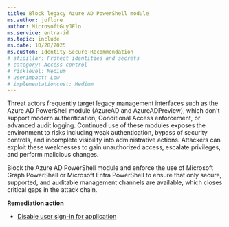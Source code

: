 ```yaml
---
title: Block legacy Azure AD PowerShell module
ms.author: joflore
author: MicrosoftGuyJFlo
ms.service: entra-id
ms.topic: include
ms.date: 10/28/2025
ms.custom: Identity-Secure-Recommendation
# sfipillar: Protect identities and secrets
# category: Access control
# risklevel: Medium
# userimpact: Low
# implementationcost: Medium
---
```

Threat actors frequently target legacy management interfaces such as the Azure AD PowerShell module (AzureAD and AzureADPreview), which don't support modern authentication, Conditional Access enforcement, or advanced audit logging. Continued use of these modules exposes the environment to risks including weak authentication, bypass of security controls, and incomplete visibility into administrative actions. Attackers can exploit these weaknesses to gain unauthorized access, escalate privileges, and perform malicious changes. 

Block the Azure AD PowerShell module and enforce the use of Microsoft Graph PowerShell or Microsoft Entra PowerShell to ensure that only secure, supported, and auditable management channels are available, which closes critical gaps in the attack chain. 

**Remediation action**

- [Disable user sign-in for application](/entra/identity/enterprise-apps/disable-user-sign-in-portal)
